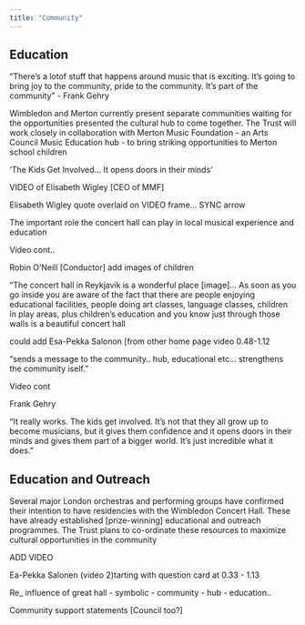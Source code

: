 ```yaml
---
title: "Community"
---
```


## Education

“There’s a lotof stuff that happens around music that is exciting. It’s going to bring joy to the community, pride to the community. It’s part of the community” - Frank Gehry

Wimbledon and Merton currently present separate communities waiting for the opportunities presented the cultural hub to come together. The Trust will work closely in collaboration with Merton Music Foundation - an Arts Council Music Education hub - to bring striking opportunities to Merton school children

‘The Kids Get Involved... It opens doors in their minds’

VIDEO of Elisabeth Wigley [CEO of MMF]

Elisabeth Wigley quote overlaid on VIDEO frame... SYNC arrow

The important role the concert hall can play in local musical experience and education

Video cont..

Robin O’Neill  [Conductor]  add images of children

“The concert hall in Reykjavik is a wonderful place [image]... As soon as you go inside you are aware of the fact that there are people enjoying educational facilities, people doing art classes, language classes, children in play areas, plus children’s education and you know just through those walls is a beautiful concert hall

could add Esa-Pekka Salonon [from other home page video 0.48-1.12

“sends a message to the community..  hub, educational etc... strengthens the community iself.”

Video cont

Frank Gehry 

“It really works. The kids get involved. It’s not that they all grow up to become musicians, but it gives them confidence and it opens doors in their minds and gives them part of a bigger world. It’s just incredible what it does.” 

## Education and Outreach

Several major London orchestras and performing groups have confirmed their intention to have residencies with the Wimbledon Concert Hall. These have already established [prize-winning] educational and outreach programmes. The Trust plans to co-ordinate these resources to maximize cultural opportunities in the community

ADD VIDEO

Ea-Pekka Salonen (video 2)tarting with question card at  0.33 - 1.13

Re_ influence of great hall - symbolic - community - hub - education..

Community support statements [Council too?]